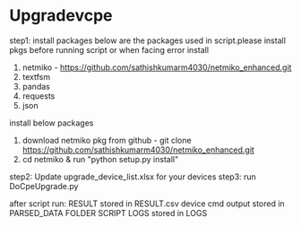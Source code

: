 # Upgradevcpe
step1: install packages
below are the packages used in script.please install pkgs before running script or when facing error install
1) netmiko - https://github.com/sathishkumarm4030/netmiko_enhanced.git
2) textfsm
3) pandas
4) requests
5) json

install below packages
1) download netmiko pkg from github - git clone https://github.com/sathishkumarm4030/netmiko_enhanced.git
2) cd netmiko & run "python setup.py install"

step2: Update upgrade_device_list.xlsx for your devices
step3: run DoCpeUpgrade.py

after script run:
RESULT stored in RESULT.csv
device cmd output stored in PARSED_DATA FOLDER
SCRIPT LOGS stored in LOGS


